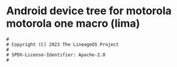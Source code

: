 # Android device tree for motorola motorola one macro (lima)

```
#
# Copyright (C) 2023 The LineageOS Project
#
# SPDX-License-Identifier: Apache-2.0
#
```
